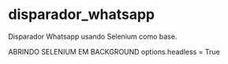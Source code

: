 # disparador_whatsapp
Disparador Whatsapp usando Selenium como base.

ABRINDO SELENIUM EM BACKGROUND
options.headless = True
